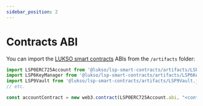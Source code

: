 ```yaml
---
sidebar_position: 2
---
```


# Contracts ABI

You can import the [LUKSO smart contracts](../../contracts/introduction.md) ABIs from the `/artifacts` folder:

<!-- prettier-ignore-start -->

```javascript
import LSP0ERC725Account from '@lukso/lsp-smart-contracts/artifacts/LSP0ERC725Account.json' assert { type: 'json' };
import LSP6KeyManager from '@lukso/lsp-smart-contracts/artifacts/LSP6KeyManager.json' assert { type: 'json' };
import LSP9Vault from '@lukso/lsp-smart-contracts/artifacts/LSP9Vault.json' assert { type: 'json' };
// etc.

const accountContract = new web3.contract(LSP0ERC725Account.abi, "<contract-address>")
```

<!-- prettier-ignore-end -->
